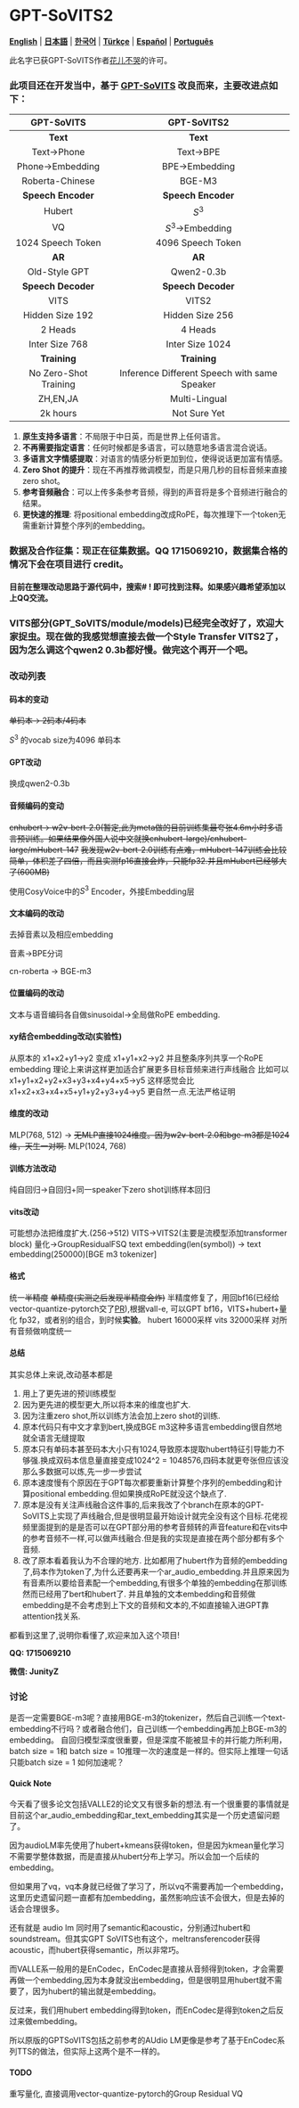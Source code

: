 # GPT-SoVITS2

[**English**](./docs/en/README.md) | [**日本語**](./docs/ja/README.md) | [**한국어**](./docs/ko/README.md) | [**Türkçe**](./docs/tr/README.md) | [**Español**](./docs/es/README.md) | [**Português**](./docs/pt/README.md)

此名字已获GPT-SoVITS作者[花儿不哭](https://space.bilibili.com/5760446?spm_id_from=333.337.0.0)的许可。
### 此项目还在开发当中，基于 [GPT-SoVITS](https://github.com/RVC-Boss/GPT-SoVITS) 改良而来，主要改进点如下：
|GPT-SoVITS|GPT-SoVITS2|
|:----:|:----:|
|**Text**|**Text**|
|Text->Phone|Text->BPE|
|Phone->Embedding|BPE->Embedding|
|Roberta-Chinese|BGE-M3|
|**Speech Encoder**|**Speech Encoder**|
|Hubert|$S^3$|
|VQ|$S^3$->Embedding|
|1024 Speech Token|4096 Speech Token|
|**AR**|**AR**|
|Old-Style GPT|Qwen2-0.3b|
|**Speech Decoder**|**Speech Decoder**|
|VITS|VITS2|
|Hidden Size 192|Hidden Size 256|
|2 Heads|4 Heads|
|Inter Size 768|Inter Size 1024|
|**Training**|**Training**|
|No Zero-Shot Training|Inference Different Speech with same Speaker|
|ZH,EN,JA|Multi-Lingual|
|2k hours|Not Sure Yet|

1. **原生支持多语言**：不局限于中日英，而是世界上任何语言。
2. **不再需要指定语言**：任何时候都是多语言，可以随意地多语言混合说话。
3. **多语言文字情感提取**：对语言的情感分析更加到位，使得说话更加富有情感。
4. **Zero Shot 的提升**：现在不再推荐微调模型，而是只用几秒的目标音频来直接 zero shot。
5. **参考音频融合**：可以上传多条参考音频，得到的声音将是多个音频进行融合的结果。
6. **更快速的推理**: 将positional embedding改成RoPE，每次推理下一个token无需重新计算整个序列的embedding。

### **数据及合作征集**：现正在征集数据。QQ 1715069210，数据集合格的情况下会在项目进行 credit。

#### 目前在整理改动思路于源代码中，搜索# ! 即可找到注释。如果感兴趣希望添加以上QQ交流。

### VITS部分(GPT_SoVITS/module/models)已经完全改好了，欢迎大家捉虫。现在做的我感觉想直接去做一个Style Transfer VITS2了，因为怎么调这个qwen2 0.3b都好慢。做完这个再开一个吧。

### 改动列表

#### 码本的变动
~~单码本-> 2码本/4码本~~

$S^3$ 的vocab size为4096 单码本
#### GPT改动
换成qwen2-0.3b
#### 音频编码的变动
~~cnhubert-> ~~w2v-bert-2.0(暂定,此为meta做的目前训练集最夸张4.6m小时多语言预训练。如果结果像外国人说中文就换cnhubert-large)~~/cnhubert-large/mHubert-147~~
~~我发现w2v-bert-2.0训练有点难，mHubert-147训练会比较简单，体积差了四倍，而且实测fp16直接会炸，只能fp32.并且mHubert已经够大了(600MB)~~

使用CosyVoice中的$S^3$ Encoder，外接Embedding层
#### 文本编码的改动
去掉音素以及相应embedding

音素->BPE分词

cn-roberta ->  BGE-m3
#### 位置编码的改动
文本与语音编码各自做sinusoidal->全局做RoPE embedding.
#### xy结合embedding改动(实验性)
从原本的
x1+x2+y1->y2
变成
x1+y1+x2->y2
并且整条序列共享一个RoPE embedding
理论上来讲这样更加适合扩展更多目标音频来进行声线融合
比如可以
x1+y1+x2+y2+x3+y3+x4+y4+x5->y5
这样感觉会比
x1+x2+x3+x4+x5+y1+y2+y3+y4->y5
更自然一点.无法严格证明
#### 维度的改动
MLP(768, 512) -> ~~无MLP直接1024维度。因为w2v-bert-2.0和bge-m3都是1024维，天生一对啊.~~ MLP(1024, 768)
#### 训练方法改动
纯自回归->自回归+同一speaker下zero shot训练样本回归
#### vits改动
可能想办法把维度扩大.(256->512)
VITS->VITS2(主要是流模型添加transformer block)
量化->GroupResidualFSQ
text embedding(len(symbol)) -> text embedding(250000)[BGE m3 tokenizer]

#### 格式
统一~~半精度~~ ~~单精度(实测之后发现半精度会炸)~~ 半精度修复了，用回bf16(已经给vector-quantize-pytorch交了[PR](https://github.com/lucidrains/vector-quantize-pytorch/pull/144)),根据vall-e, 可以GPT bf16，VITS+hubert+量化 fp32，或者别的组合，到时候**实验**。 hubert 16000采样 vits 32000采样 对所有音频做响度统一
#### 总结
其实总体上来说,改动基本都是
1. 用上了更先进的预训练模型
2. 因为更先进的模型更大,所以将本来的维度也扩大.
3. 因为注重zero shot,所以训练方法会加上zero shot的训练.
4. 原本代码只有中文才拿到bert,换成BGE m3这种多语言embedding很自然地就全语言无缝提取
5. 原本只有单码本甚至码本大小只有1024,导致原本提取hubert特征引导能力不够强.换成双码本信息量直接变成1024^2 = 1048576,四码本就更夸张但应该没那么多数据可以炼,先一步一步尝试
6. 原本速度慢有个原因在于GPT每次都要重新计算整个序列的embedding和计算positional embedding.但如果换成RoPE就没这个缺点了.
7. 原本是没有关注声线融合这件事的,后来我改了个branch在原本的GPT-SoVITS上实现了声线融合,但是很明显最开始设计就完全没有这个目标.花佬视频里面提到的是是否可以在GPT部分用的参考音频转的声音feature和在vits中的参考音频不一样,可以做声线融合.但是我的实现是直接在两个部分都有多个音频.
8. 改了原本看着我认为不合理的地方. 比如都用了hubert作为音频的embedding了,码本作为token了,为什么还要再来一个ar_audio_embedding.并且原来因为有音素所以要给音素配一个embedding,有很多个单独的embedding在那训练然而已经用了bert和hubert了. 并且单独的文本embedding和音频做embedding是不会考虑到上下文的音频和文本的,不如直接输入进GPT靠attention找关系.

都看到这里了,说明你看懂了,欢迎来加入这个项目!

**QQ: 1715069210**

**微信: JunityZ**

### 讨论
是否一定需要BGE-m3呢？直接用BGE-m3的tokenizer，然后自己训练一个text-embedding不行吗？或者融合他们，自己训练一个embedding再加上BGE-m3的embedding。
自回归模型深度很重要，但是深度不能被显卡的并行能力所利用，batch size = 1和 batch size = 10推理一次的速度是一样的。但实际上推理一句话只能batch size = 1
如何加速呢？
#### Quick Note
今天看了很多论文包括VALLE2的论文又有很多新的想法.有一个很重要的事情就是目前这个ar_audio_embedding和ar_text_embedding其实是一个历史遗留问题了。

因为audioLM率先使用了hubert+kmeans获得token，但是因为kmean量化学习不需要学整体数据，而是直接从hubert分布上学习。所以会加一个后续的embedding。

但如果用了vq，vq本身就已经做了学习了，所以vq不需要再加一个embedding，这里历史遗留问题一直都有加embedding，虽然影响应该不会很大，但是去掉的话会合理很多。

还有就是 audio lm 同时用了semantic和acoustic，分别通过hubert和soundstream。但其实GPT SoVITS也有这个，meltransferencoder获得acoustic，而hubert获得semantic，所以非常巧。

而VALLE系一般用的是EnCodec，EnCodec是直接从音频得到token，才会需要再做一个embedding,因为本身就没出embedding，但是很明显用hubert就不需要了，因为hubert的输出就是embedding。

反过来，我们用hubert embedding得到token，而EnCodec是得到token之后反过来做embedding。

所以原版的GPTSoVITS包括之前参考的AUdio LM更像是参考了基于EnCodec系列TTS的做法，但实际上这两个是不一样的。

#### TODO
重写量化, 直接调用vector-quantize-pytorch的Group Residual VQ
